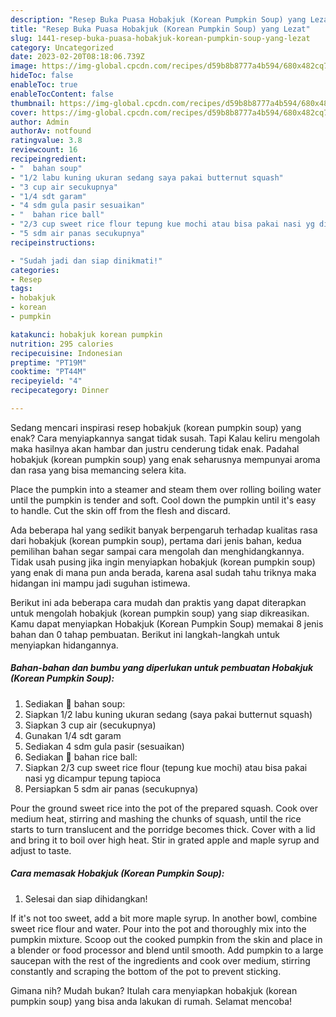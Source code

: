 ```yaml
---
description: "Resep Buka Puasa Hobakjuk (Korean Pumpkin Soup) yang Lezat"
title: "Resep Buka Puasa Hobakjuk (Korean Pumpkin Soup) yang Lezat"
slug: 1441-resep-buka-puasa-hobakjuk-korean-pumpkin-soup-yang-lezat
category: Uncategorized
date: 2023-02-20T08:18:06.739Z
image: https://img-global.cpcdn.com/recipes/d59b8b8777a4b594/680x482cq70/hobakjuk-korean-pumpkin-soup-foto-resep-utama.jpg
hideToc: false
enableToc: true
enableTocContent: false
thumbnail: https://img-global.cpcdn.com/recipes/d59b8b8777a4b594/680x482cq70/hobakjuk-korean-pumpkin-soup-foto-resep-utama.jpg
cover: https://img-global.cpcdn.com/recipes/d59b8b8777a4b594/680x482cq70/hobakjuk-korean-pumpkin-soup-foto-resep-utama.jpg
author: Admin
authorAv: notfound
ratingvalue: 3.8
reviewcount: 16
recipeingredient:
- "  bahan soup"
- "1/2 labu kuning ukuran sedang saya pakai butternut squash"
- "3 cup air secukupnya"
- "1/4 sdt garam"
- "4 sdm gula pasir sesuaikan"
- "  bahan rice ball"
- "2/3 cup sweet rice flour tepung kue mochi atau bisa pakai nasi yg dicampur tepung tapioca"
- "5 sdm air panas secukupnya"
recipeinstructions:

- "Sudah jadi dan siap dinikmati!"
categories:
- Resep
tags:
- hobakjuk
- korean
- pumpkin

katakunci: hobakjuk korean pumpkin 
nutrition: 295 calories
recipecuisine: Indonesian
preptime: "PT19M"
cooktime: "PT44M"
recipeyield: "4"
recipecategory: Dinner

---
```



Sedang mencari inspirasi resep hobakjuk (korean pumpkin soup) yang enak? Cara menyiapkannya sangat tidak susah. Tapi Kalau keliru mengolah maka hasilnya akan hambar dan justru cenderung tidak enak. Padahal hobakjuk (korean pumpkin soup) yang enak seharusnya mempunyai aroma dan rasa yang bisa memancing selera kita.


Place the pumpkin into a steamer and steam them over rolling boiling water until the pumpkin is tender and soft. Cool down the pumpkin until it&#39;s easy to handle. Cut the skin off from the flesh and discard.

Ada beberapa hal yang sedikit banyak berpengaruh terhadap kualitas rasa dari hobakjuk (korean pumpkin soup), pertama dari jenis bahan, kedua pemilihan bahan segar sampai cara mengolah dan menghidangkannya. Tidak usah pusing jika ingin menyiapkan hobakjuk (korean pumpkin soup) yang enak di mana pun anda berada, karena asal sudah tahu triknya maka hidangan ini mampu jadi suguhan istimewa.


Berikut ini ada beberapa cara mudah dan praktis yang dapat diterapkan untuk mengolah hobakjuk (korean pumpkin soup) yang siap dikreasikan. Kamu dapat menyiapkan Hobakjuk (Korean Pumpkin Soup) memakai 8 jenis bahan dan 0 tahap pembuatan. Berikut ini langkah-langkah untuk menyiapkan hidangannya.

<!--inarticleads1-->

##### Bahan-bahan dan bumbu yang diperlukan untuk pembuatan Hobakjuk (Korean Pumpkin Soup):

1. Sediakan  🌸 bahan soup:
1. Siapkan 1/2 labu kuning ukuran sedang (saya pakai butternut squash)
1. Siapkan 3 cup air (secukupnya)
1. Gunakan 1/4 sdt garam
1. Sediakan 4 sdm gula pasir (sesuaikan)
1. Sediakan  🌸 bahan rice ball:
1. Siapkan 2/3 cup sweet rice flour (tepung kue mochi) atau bisa pakai nasi yg dicampur tepung tapioca
1. Persiapkan 5 sdm air panas (secukupnya)


Pour the ground sweet rice into the pot of the prepared squash. Cook over medium heat, stirring and mashing the chunks of squash, until the rice starts to turn translucent and the porridge becomes thick. Cover with a lid and bring it to boil over high heat. Stir in grated apple and maple syrup and adjust to taste. 

<!--inarticleads2-->

##### Cara memasak Hobakjuk (Korean Pumpkin Soup):


1. Selesai dan siap dihidangkan!

If it&#39;s not too sweet, add a bit more maple syrup. In another bowl, combine sweet rice flour and water. Pour into the pot and thoroughly mix into the pumpkin mixture. Scoop out the cooked pumpkin from the skin and place in a blender or food processor and blend until smooth. Add pumpkin to a large saucepan with the rest of the ingredients and cook over medium, stirring constantly and scraping the bottom of the pot to prevent sticking. 

Gimana nih? Mudah bukan? Itulah cara menyiapkan hobakjuk (korean pumpkin soup) yang bisa anda lakukan di rumah. Selamat mencoba!
